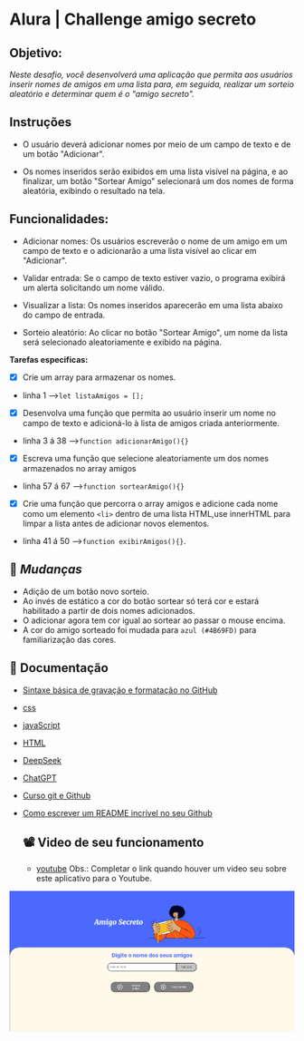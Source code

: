 
# Alura | Challenge amigo secreto
## Objetivo:
*Neste desafio, você desenvolverá uma aplicação que permita aos usuários inserir nomes de amigos em uma lista para, em seguida, realizar um sorteio aleatório e determinar quem é o "amigo secreto".*

## Instruções
- O usuário deverá adicionar nomes por meio de um campo de texto e de um botão "Adicionar".

- Os nomes inseridos serão exibidos em uma lista visível na página, e ao finalizar, um botão "Sortear Amigo" selecionará um dos nomes de forma aleatória, exibindo o resultado na tela.

## Funcionalidades:
 - Adicionar nomes: Os usuários escreverão o nome de um amigo em um campo de texto e o adicionarão a uma lista visível ao clicar em "Adicionar".

- Validar entrada: Se o campo de texto estiver vazio, o programa exibirá um alerta solicitando um nome válido.

 - Visualizar a lista: Os nomes inseridos aparecerão em uma lista abaixo do campo de entrada.

- Sorteio aleatório: Ao clicar no botão "Sortear Amigo", um nome da lista será selecionado aleatoriamente e exibido na página.

**Tarefas especificas:**

- [x] Crie um array para armazenar os nomes.
- linha 1 -->`let listaAmigos = [];`

- [x] Desenvolva uma função que permita ao usuário inserir um nome no campo de texto e adicioná-lo à lista de amigos criada anteriormente.
- linha 3 á 38  -->`function adicionarAmigo(){}`

- [x] Escreva uma função que selecione aleatoriamente um dos nomes armazenados no array amigos
- linha 57 á 67 -->`function sortearAmigo(){}`

- [x] Crie uma função que percorra o array amigos e adicione cada nome como um elemento `<li>` dentro de uma lista HTML,use innerHTML para limpar a lista antes de adicionar novos elementos.
- linha 41 á 50 -->`function exibirAmigos(){}`.
## 🔄 *Mudanças*
- Adição de um botão novo sorteio.
- Ao invés de estático a cor do botão sortear só terá cor e estará habilitado a partir de dois nomes adicionados.
- O adicionar agora tem cor igual ao sortear ao passar o mouse encima.
- A cor do amigo sorteado foi mudada para `azul (#4B69FD)` para familiarização das cores.


## 📘 Documentação
- [Sintaxe básica de gravação e formatação no GitHub](https://docs.github.com/pt/get-started/writing-on-github/getting-started-with-writing-and-formatting-on-github/basic-writing-and-formatting-syntax)

- [css](https://www.w3schools.com/css/default.asp)

- [javaScript](https://www.w3schools.com/js/default.asp)

- [HTML](https://www.w3schools.com/html/default.asp)

- [DeepSeek](https://chat.deepseek.com/)

- [ChatGPT](https://chatgpt.com/)

- [Curso git e Github](https://cursos.alura.com.br/course/git-github-compartilhando-colaborando-projetos)

- [Como escrever um README incrível no seu Github](https://www.alura.com.br/artigos/escrever-bom-readme)

  ## 📽️ Video de seu funcionamento
  - [youtube](https://youtu.be/) Obs.: Completar o link quando houver um video seu sobre este aplicativo para o Youtube.

<img src="assets/Captura de tela 2025-02-15 133237.png">
